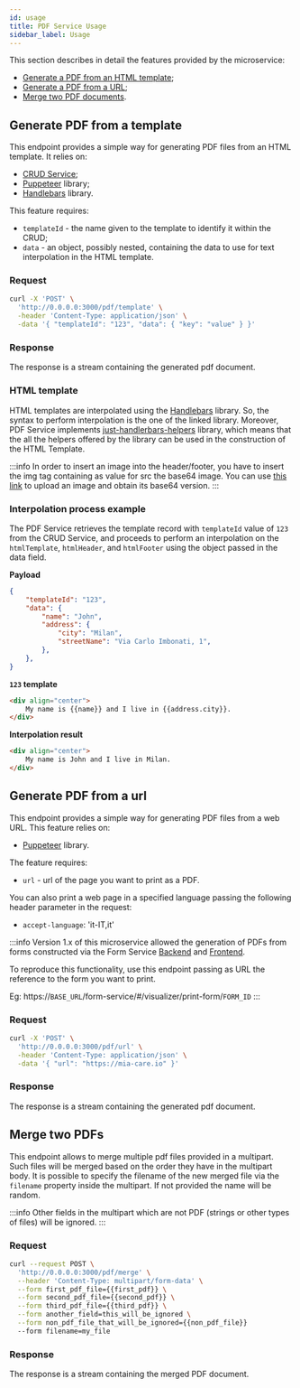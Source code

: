 ```yaml
---
id: usage
title: PDF Service Usage
sidebar_label: Usage
---
```




This section describes in detail the features provided by the microservice:
- [Generate a PDF from an HTML template](#generate-pdf-from-an-template);
- [Generate a PDF from a URL](#generate-pdf-from-a-url);
- [Merge two PDF documents](#merge-two-pdfs).

## Generate PDF from a template
This endpoint provides a simple way for generating PDF files from an HTML template. It relies on:
- [CRUD Service](/runtime-components/plugins/crud-service/10_overview_and_usage.md);
- [Puppeteer](https://github.com/GoogleChrome/puppeteer) library;
- [Handlebars](https://github.com/wycats/handlebars.js/) library.

This feature requires:
- `templateId` - the name given to the template to identify it within the CRUD;
- `data` - an object, possibly nested, containing the data to use for text interpolation in the HTML template.

### Request
```bash
curl -X 'POST' \
  'http://0.0.0.0:3000/pdf/template' \
  -header 'Content-Type: application/json' \
  -data '{ "templateId": "123", "data": { "key": "value" } }'
```

### Response
The response is a stream containing the generated pdf document.

### HTML template
HTML templates are interpolated using the [Handlebars](https://github.com/wycats/handlebars.js/) library. So, the syntax to perform interpolation is the one of the linked library. Moreover, PDF Service implements [just-handlerbars-helpers](https://github.com/leapfrogtechnology/just-handlebars-helpers) library, which means that the all the helpers offered by the library can be used in the construction of the HTML Template.

:::info
In order to insert an image into the header/footer, you have to insert the img tag containing as value for src the base64 image.
You can use [this link](https://codebeautify.org/image-to-base64-converter) to upload an image and obtain its base64 version.
:::

### Interpolation process example

The PDF Service retrieves the template record with `templateId` value of `123` from the CRUD Service, and proceeds to perform an interpolation on the `htmlTemplate`, `htmlHeader`, and `htmlFooter` using the object passed in the data field.

**Payload**
```json
{
    "templateId": "123",
    "data": {
        "name": "John",
        "address": {
            "city": "Milan",
            "streetName": "Via Carlo Imbonati, 1",
        },
    },
}
```

**`123` template** 
```html
<div align="center">
    My name is {{name}} and I live in {{address.city}}.
</div>
```

**Interpolation result**
```html
<div align="center">
    My name is John and I live in Milan.
</div>
```

## Generate PDF from a url
This endpoint provides a simple way for generating PDF files from a web URL. This feature relies on:
- [Puppeteer](https://github.com/GoogleChrome/puppeteer) library.

The feature requires:
- `url` - url of the page you want to print as a PDF.

You can also print a web page in a specified language passing the following header parameter in the request:
- `accept-language`: 'it-IT,it'

:::info
Version 1.x of this microservice allowed the generation of PDFs from forms constructed via the Form Service [Backend](/runtime-components/plugins/form-service-backend/10_overview.md) and [Frontend](/runtime-components/plugins/form-service-frontend/20_configuration.md).

To reproduce this functionality, use this endpoint passing as URL the reference to the form you want to print.  

Eg: https://`BASE_URL`/form-service/#/visualizer/print-form/`FORM_ID`
:::

### Request
```bash
curl -X 'POST' \
  'http://0.0.0.0:3000/pdf/url' \
  -header 'Content-Type: application/json' \
  -data '{ "url": "https://mia-care.io" }'
```

### Response
The response is a stream containing the generated pdf document.

## Merge two PDFs

This endpoint allows to merge multiple pdf files provided in a multipart. Such files will be merged based on the order they have in the multipart body.
It is possible to specify the filename of the new merged file via the `filename` property inside the multipart. If not provided the name will be random.

:::info
Other fields in the multipart which are not PDF (strings or other types of files) will be ignored.
:::

### Request
```bash
curl --request POST \
  'http://0.0.0.0:3000/pdf/merge' \
  --header 'Content-Type: multipart/form-data' \
  --form first_pdf_file={{first_pdf}} \
  --form second_pdf_file={{second_pdf}} \
  --form third_pdf_file={{third_pdf}} \
  --form another_field=this_will_be_ignored \
  --form non_pdf_file_that_will_be_ignored={{non_pdf_file}}
  --form filename=my_file
```

### Response
The response is a stream containing the merged PDF document.
